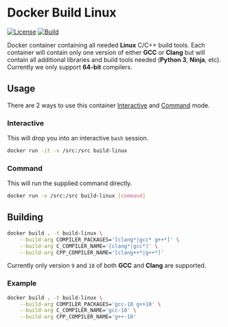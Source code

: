 # Docker Build Linux

[![License]](LICENSE)
[![Build][Build Badge]][Build Workflow]

Docker container containing all needed **Linux** C/C++ build tools. Each
container will contain only one version of either **GCC** or **Clang** but will
contain all additional libraries and build tools needed (**Python 3**,
**Ninja**, etc). Currently we only support **64-bit** compilers.

## Usage

There are 2 ways to use this container [Interactive](#interactive) and
[Command](#command) mode.

### Interactive

This will drop you into an interactive `bash` session.

```bash
docker run -it -v /src:/src build-linux
```

### Command

This will run the supplied command directly.

```bash
docker run -v /src:/src build-linux [command]
```

## Building

```bash
docker build . -t build-linux \
    --build-arg COMPILER_PACKAGES='[clang*|gcc* g++*]' \
    --build-arg C_COMPILER_NAME='[clang*|gcc*]' \
    --build-arg CPP_COMPILER_NAME='[clang++*|g++*]'
```

Currently only version `9` and `10` of both **GCC** and **Clang** are supported.

### Example

```bash
docker build . -t build-linux \
    --build-arg COMPILER_PACKAGES='gcc-10 g++10' \
    --build-arg C_COMPILER_NAME='gcc-10' \
    --build-arg CPP_COMPILER_NAME='g++-10'
```

<!-- external links -->
[License]: https://img.shields.io/github/license/WNProject/DockerBuildLinux?label=License
[Build Badge]: https://github.com/WNProject/DockerBuildLinux/workflows/Build/badge.svg?branch=main
[Build Workflow]: https://github.com/WNProject/DockerBuildLinux/actions?query=workflow%3ABuild+branch%3Amain
